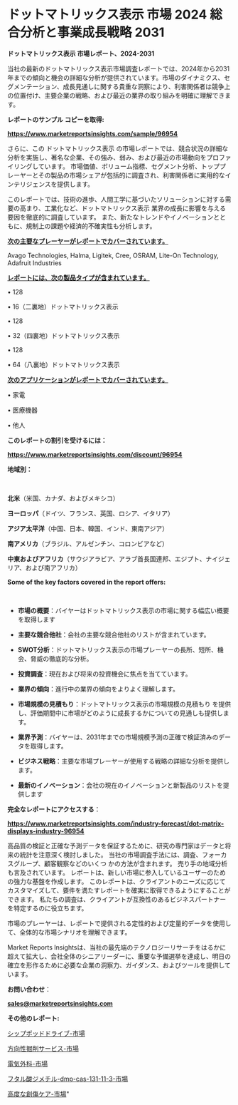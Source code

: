 # ドットマトリックス表示 市場 2024 総合分析と事業成長戦略 2031

<strong>ドットマトリックス表示 市場レポート、2024-2031</strong>

当社の最新のドットマトリックス表示市場調査レポートでは、2024年から2031年までの傾向と機会の詳細な分析が提供されています。市場のダイナミクス、セグメンテーション、成長見通しに関する貴重な洞察により、利害関係者は競争上の位置付け、主要企業の戦略、および最近の業界の取り組みを明確に理解できます。



<strong>レポートのサンプル コピーを取得:</strong> <a href=https://www.marketreportsinsights.com/sample/96954>

<strong><u>https://www.marketreportsinsights.com/sample/96954</u></strong></a>

さらに、この ドットマトリックス表示 の市場レポートでは、競合状況の詳細な分析を実施し、著名な企業、その強み、弱み、および最近の市場動向をプロファイリングしています。 市場価値、ボリューム指標、セグメント分析、トッププレーヤーとその製品の市場シェアが包括的に調査され、利害関係者に実用的なインテリジェンスを提供します。

このレポートでは、技術の進歩、人間工学に基づいたソリューションに対する需要の高まり、工業化など、ドットマトリックス表示 業界の成長に影響を与える要因を徹底的に調査しています。 また、新たなトレンドやイノベーションとともに、規制上の課題や経済的不確実性も分析します。



<strong><u>次の主要なプレーヤーがレポートでカバーされています。</u></strong>

Avago Technologies, Halma, Ligitek, Cree, OSRAM, Lite-On Technology, Adafruit Industries



<strong><u><b>レポートには、次の製品タイプが含まれています。</b></u></strong>

• 128

• 16（二裏地）ドットマトリックス表示

• 128

• 32（四裏地）ドットマトリックス表示

• 128

• 64（八裏地）ドットマトリックス表示



<strong><u><b>次のアプリケーションがレポートでカバーされています。</b></u></strong>

• 家電

• 医療機器

• 他人



<strong><b>このレポートの割引を受けるには：</b></strong>

<a href=https://www.marketreportsinsights.com/discount/96954>

<strong><u>https://www.marketreportsinsights.com/discount/96954</u></strong></a>



<strong>地域別：</strong>

<strong> </strong>



<strong>北米</strong>（米国、カナダ、およびメキシコ）



<strong>ヨーロッパ</strong>（ドイツ、フランス、英国、ロシア、イタリア）



<strong>アジア太平洋</strong>（中国、日本、韓国、インド、東南アジア）



<strong>南アメリカ</strong>（ブラジル、アルゼンチン、コロンビアなど）



<strong>中東およびアフリカ</strong>（サウジアラビア、アラブ首長国連邦、エジプト、ナイジェリア、および南アフリカ）



<strong>Some of the key factors covered in the report offers:</strong>

<strong> </strong>
<ul>
  <li>

<strong>市場の概要</strong>：バイヤーはドットマトリックス表示の市場に関する幅広い概要を取得します</li>
  <li>

<strong>主要な競合他社</strong>：会社の主要な競合他社のリストが含まれています。</li>
  <li>

<strong>SWOT分析</strong>：ドットマトリックス表示の市場プレーヤーの長所、短所、機会、脅威の徹底的な分析。</li>
  <li>

<strong>投資調査</strong>：現在および将来の投資機会に焦点を当てています。</li>
  <li>

<strong>業界の傾向</strong>：進行中の業界の傾向をよりよく理解します。</li>
  <li>

<strong>市場規模の見積もり</strong>：ドットマトリックス表示の市場規模の見積もり を提供し、評価期間中に市場がどのように成長するかについての見通しも提供します。</li>
  <li>

<strong>業界予測</strong>：バイヤーは、2031年までの市場規模予測の正確で検証済みのデータを取得します。</li>
  <li>

<strong>ビジネス戦略</strong>：主要な市場プレーヤーが使用する戦略の詳細な分析を提供します。</li>
  <li>

<strong>最新のイノベーション</strong>：会社の現在のイノベーションと新製品のリストを提供します</li>
</ul>


<strong>完全なレポートにアクセスする</strong>：

<a href=https://www.marketreportsinsights.com/industry-forecast/dot-matrix-displays-industry-96954>

<strong><u>https://www.marketreportsinsights.com/industry-forecast/dot-matrix-displays-industry-96954</u></strong></a>

高品質の検証と正確な予測データを保証するために、研究の専門家はデータと将来の統計を注意深く検討しました。 当社の市場調査手法には、調査、フォーカスグループ、顧客観察などのいくつ かの方法が含まれます。 売り手の地域分析も言及されています。 レポートは、新しい市場に参入しているユーザーのための強力な基盤を作成します。 このレポートは、クライアントのニーズに応じてカスタマイズして、要件を満たすレポートを確実に取得できるようにすることができます。 私たちの調査は、クライアントが互換性のあるビジネスパートナーを特定するのに役立ちます。

市場のプレーヤーは、レポートで提供される定性的および定量的データを使用して、全体的な市場シナリオを理解できます。

Market Reports Insightsは、当社の最先端のテクノロジーリサーチをはるかに超えて拡大し、会社全体のシニアリーダーに、重要な予備選挙を達成し、明日の確立を形作るために必要な企業の洞察力、ガイダンス、およびツールを提供しています。



<strong><b>お問い合わせ</b></strong>：

<a href=mailto:sales@marketreportsinsights.com>

<strong><u>sales@marketreportsinsights.com</u></strong></a>



<strong>その他のレポート:</strong>

<a href=https://www.linkedin.com/pulse/シップポッドドライブ-市場-2023-最新の-cagr-および成長分析-p9uvf/>シップポッドドライブ-市場</a>

<a href=https://www.linkedin.com/pulse/方向性掘削サービス-市場-2023-競争分析と事業成長-2030-trend-tracking-toolbox-24-analysis-xnadf/>方向性掘削サービス-市場</a>

<a href=https://www.linkedin.com/pulse/電気外科-市場-2023-総合分析と事業成長戦略-2030-pr-news-hub-21iwf/>電気外科-市場</a>

<a href=https://www.linkedin.com/pulse/フタル酸ジメチル-dmp-cas-131-11-3-市場-2023-総合分析と事業成長戦略-7blif/>フタル酸ジメチル-dmp-cas-131-11-3-市場</a>

<a href=https://www.linkedin.com/pulse/高度な創傷ケア-市場-2023-swot-分析と最新イノベーション-2030-ezauf/>高度な創傷ケア-市場</a>"
